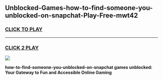 
## Unblocked-Games-how-to-find-someone-you-unblocked-on-snapchat-Play-Free-mwt42
<h3>
<a href="https://premium76.site?title=how-to-find-someone-you-unblocked-on-snapchat&ref=23A">CLICK TO PLAY</a></h3>
<hr>

<h3>
<a href="https://premium76.site?title=how-to-find-someone-you-unblocked-on-snapchat&ref=23A">CLICK 2 PLAY</a>
  
</h3>

<a href="https://premium76.site?title=how-to-find-someone-you-unblocked-on-snapchat&ref=23A"><img src="https://clearcache.store/games.png"></a>


**how-to-find-someone-you-unblocked-on-snapchat games unblocked: Your Gateway to Fun and Accessible Online Gaming**
